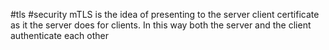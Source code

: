 #tls #security 
mTLS is the idea of presenting to the server client certificate as it the server does for clients. In this way both the server and the client authenticate each other